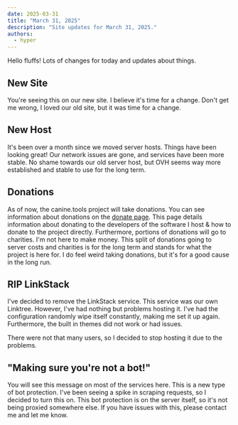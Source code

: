 ```yaml
---
date: 2025-03-31
title: "March 31, 2025"
description: "Site updates for March 31, 2025."
authors:
  - hyper
---
```

Hello fluffs! Lots of changes for today and updates about things.
<!-- more -->

## New Site
You're seeing this on our new site. I believe it's time for a change. Don't get me wrong, I loved our old site, but it was time for a change.

## New Host
It's been over a month since we moved server hosts. Things have been looking great! Our network issues are gone, and services have been more stable. No shame towards our old server host, but OVH seems way more established and stable to use for the long term.

## Donations
As of now, the canine.tools project will take donations. You can see information about donations on the [donate page](../../donate/index.md). This page details information about donating to the developers of the software I host & how to donate to the project directly. Furthermore, portions of donations will go to charities. I'm not here to make money. This split of donations going to server costs and charities is for the long term and stands for what the project is here for. I do feel weird taking donations, but it's for a good cause in the long run.

## RIP LinkStack
I've decided to remove the LinkStack service. This service was our own Linktree. However, I've had nothing but problems hosting it. I've had the configuration randomly wipe itself constantly, making me set it up again. Furthermore, the built in themes did not work or had issues.

There were not that many users, so I decided to stop hosting it due to the problems.

## "Making sure you're not a bot!"
You will see this message on most of the services here. This is a new type of bot protection. I've been seeing a spike in scraping requests, so I decided to turn this on. This bot protection is on the server itself, so it's not being proxied somewhere else. If you have issues with this, please contact me and let me know.